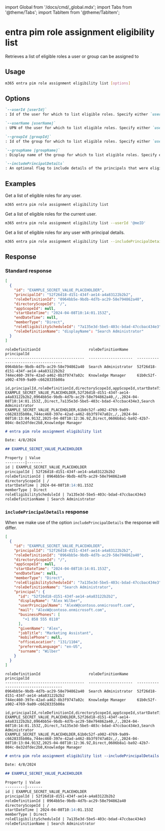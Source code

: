 <!-- DISCLAIMER: All secrets, passwords, and sensitive values in this document are examples only and not real credentials. -->
import Global from '/docs/cmd/_global.mdx';
import Tabs from '@theme/Tabs';
import TabItem from '@theme/TabItem';

# entra pim role assignment eligibility list

Retrieves a list of eligible roles a user or group can be assigned to

## Usage

```sh
m365 entra pim role assignment eligibility list [options]
```

## Options

```md definition-list
`--userId [userId]`
: Id of the user for which to list eligible roles. Specify either `userId`, `userName`, `groupId` or `groupName`. If not specified, all eligible roles will be listed.

`--userName [userName]`
: UPN of the user for which to list eligible roles. Specify either `userId`, `userName`, `groupId` or `groupName`. If not specified, all eligible roles will be listed.

`--groupId [groupId]`
: Id of the group for which to list eligible roles. Specify either `userId`, `userName`, `groupId` or `groupName`. If not specified, all eligible roles will be listed.

`--groupName [groupName]`
: Display name of the group for which to list eligible roles. Specify either `userId`, `userName`, `groupId` or `groupName`. If not specified, all eligible roles will be listed.

`--includePrincipalDetails`
: An optional flag to include details of the principals that were eligible for a role.
```

<Global />

## Examples

Get a list of eligible roles for any user.

```sh
m365 entra pim role assignment eligibility list
```

Get a list of eligible roles for the current user.

```sh
m365 entra pim role assignment eligibility list --userId '@meID'
```

Get a list of eligible roles for any user with principal details.

```sh
m365 entra pim role assignment eligibility list --includePrincipalDetails
```

## Response

### Standard response

<Tabs>
  <TabItem value="JSON">

  ```json
  [
    {
      "id": "EXAMPLE_SECRET_VALUE_PLACEHOLDER",
      "principalId": "52f26d18-d151-434f-ae14-a4a83122b2b2",
      "roleDefinitionId": "0964bb5e-9bdb-4d7b-ac29-58e794862a40",
      "directoryScopeId": "/",
      "appScopeId": null,
      "startDateTime": "2024-04-08T10:14:01.153Z",
      "endDateTime": null,
      "memberType": "Direct",
      "roleEligibilityScheduleId": "7a135e3d-5be5-403c-bdad-47ccbac434e3",
      "roleDefinitionName": "displayName": "Search Administrator"
    }  
  ]
  ```

  </TabItem>
  <TabItem value="Text">

  ```text
  roleDefinitionId                      roleDefinitionName    principalId
  ------------------------------------  --------------------  ------------------------------------
  0964bb5e-9bdb-4d7b-ac29-58e794862a40  Search Administrator  52f26d18-d151-434f-ae14-a4a83122b2b2
  744ec460-397e-42ad-a462-8b3f9747a02c  Knowledge Manager     61b0c52f-a902-4769-9a09-c6628335b00a
  ```

  </TabItem>
  <TabItem value="CSV">

  ```csv
  id,principalId,roleDefinitionId,directoryScopeId,appScopeId,startDateTime,endDateTime,memberType,roleEligibilityScheduleId,roleDefinitionName
  EXAMPLE_SECRET_VALUE_PLACEHOLDER,52f26d18-d151-434f-ae14-a4a83122b2b2,0964bb5e-9bdb-4d7b-ac29-58e794862a40,/,,2024-04-08T10:14:01.153Z,,Direct,7a135e3d-5be5-403c-bdad-47ccbac434e3,Search Administrator
  EXAMPLE_SECRET_VALUE_PLACEHOLDER,61b0c52f-a902-4769-9a09-c6628335b00a,744ec460-397e-42ad-a462-8b3f9747a02c,/,,2024-04-08T10:13:04.913Z,2025-04-08T10:12:36.9Z,Direct,0606b8a1-ba92-42b7-804c-8e32dfdec2b8,Knowledge Manager
  ```

  </TabItem>
  <TabItem value="Markdown">

  ```md
  # entra pim role assignment eligibility list

  Date: 4/8/2024

  ## EXAMPLE_SECRET_VALUE_PLACEHOLDER

  Property | Value
  ---------|-------
  id | EXAMPLE_SECRET_VALUE_PLACEHOLDER
  principalId | 52f26d18-d151-434f-ae14-a4a83122b2b2
  roleDefinitionId | 0964bb5e-9bdb-4d7b-ac29-58e794862a40
  directoryScopeId | /
  startDateTime | 2024-04-08T10:14:01.153Z
  memberType | Direct
  roleEligibilityScheduleId | 7a135e3d-5be5-403c-bdad-47ccbac434e3
  roleDefinitionName | Search Administrator
  ```

  </TabItem>
</Tabs>

### `includePrincipalDetails` response

When we make use of the option `includePrincipalDetails` the response will differ. 

<Tabs>
  <TabItem value="JSON">

  ```json
  [
    {
      "id": "EXAMPLE_SECRET_VALUE_PLACEHOLDER",
      "principalId": "52f26d18-d151-434f-ae14-a4a83122b2b2",
      "roleDefinitionId": "0964bb5e-9bdb-4d7b-ac29-58e794862a40",
      "directoryScopeId": "/",
      "appScopeId": null,
      "startDateTime": "2024-04-08T10:14:01.153Z",
      "endDateTime": null,
      "memberType": "Direct",
      "roleEligibilityScheduleId": "7a135e3d-5be5-403c-bdad-47ccbac434e3",
      "roleDefinitionName": "Search Administrator",
      "principal": {
        "id": "52f26d18-d151-434f-ae14-a4a83122b2b2",
        "displayName": "Alex Wilber",
        "userPrincipalName": "AlexW@contoso.onmicrosoft.com",
        "mail": "AlexW@contoso.onmicrosoft.com",
        "businessPhones": [
          "+1 858 555 0110"
        ],
        "givenName": "Alex",
        "jobTitle": "Marketing Assistant",
        "mobilePhone": null,
        "officeLocation": "131/1104",
        "preferredLanguage": "en-US",
        "surname": "Wilber"
      }
    }
  ]
  ```

  </TabItem>
  <TabItem value="Text">

  ```text
  roleDefinitionId                      roleDefinitionName    principalId
  ------------------------------------  --------------------  ------------------------------------
  0964bb5e-9bdb-4d7b-ac29-58e794862a40  Search Administrator  52f26d18-d151-434f-ae14-a4a83122b2b2
  744ec460-397e-42ad-a462-8b3f9747a02c  Knowledge Manager     61b0c52f-a902-4769-9a09-c6628335b00a
  ```

  </TabItem>
  <TabItem value="CSV">

  ```csv
  id,principalId,roleDefinitionId,directoryScopeId,appScopeId,startDateTime,endDateTime,memberType,roleEligibilityScheduleId,roleDefinitionName
  EXAMPLE_SECRET_VALUE_PLACEHOLDER,52f26d18-d151-434f-ae14-a4a83122b2b2,0964bb5e-9bdb-4d7b-ac29-58e794862a40,/,,2024-04-08T10:14:01.153Z,,Direct,7a135e3d-5be5-403c-bdad-47ccbac434e3,Search Administrator
  EXAMPLE_SECRET_VALUE_PLACEHOLDER,61b0c52f-a902-4769-9a09-c6628335b00a,744ec460-397e-42ad-a462-8b3f9747a02c,/,,2024-04-08T10:13:04.913Z,2025-04-08T10:12:36.9Z,Direct,0606b8a1-ba92-42b7-804c-8e32dfdec2b8,Knowledge Manager
  ```

  </TabItem>
  <TabItem value="Markdown">

  ```md
  # entra pim role assignment eligibility list --includePrincipalDetails "true"

  Date: 4/8/2024

  ## EXAMPLE_SECRET_VALUE_PLACEHOLDER

  Property | Value
  ---------|-------
  id | EXAMPLE_SECRET_VALUE_PLACEHOLDER
  principalId | 52f26d18-d151-434f-ae14-a4a83122b2b2
  roleDefinitionId | 0964bb5e-9bdb-4d7b-ac29-58e794862a40
  directoryScopeId | /
  startDateTime | 2024-04-08T10:14:01.153Z
  memberType | Direct
  roleEligibilityScheduleId | 7a135e3d-5be5-403c-bdad-47ccbac434e3
  roleDefinitionName | Search Administrator
  ```

  </TabItem>
</Tabs>
